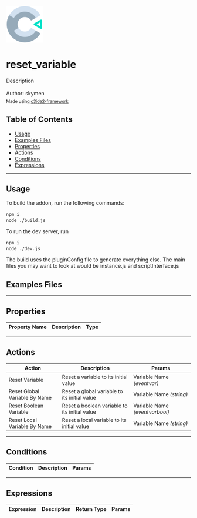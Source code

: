 <img src="./src/icon.svg" width="100" /><br>
# reset_variable <br>
Description <br>
<br>
Author: skymen <br>
<sub>Made using [c3ide2-framework](https://github.com/ConstructFund/c3ide2-framework) </sub><br>

## Table of Contents
- [Usage](#usage)
- [Examples Files](#examples-files)
- [Properties](#properties)
- [Actions](#actions)
- [Conditions](#conditions)
- [Expressions](#expressions)
---
## Usage
To build the addon, run the following commands:

```
npm i
node ./build.js
```

To run the dev server, run

```
npm i
node ./dev.js
```

The build uses the pluginConfig file to generate everything else.
The main files you may want to look at would be instance.js and scriptInterface.js

## Examples Files

---
## Properties
| Property Name | Description | Type |
| --- | --- | --- |


---
## Actions
| Action | Description | Params
| --- | --- | --- |
| Reset Variable | Reset a variable to its initial value | Variable Name             *(eventvar)* <br> |
| Reset Global Variable By Name | Reset a global variable to its initial value | Variable Name             *(string)* <br> |
| Reset Boolean Variable | Reset a boolean variable to its initial value | Variable Name             *(eventvarbool)* <br> |
| Reset Local Variable By Name | Reset a local variable to its initial value | Variable Name             *(string)* <br> |


---
## Conditions
| Condition | Description | Params
| --- | --- | --- |


---
## Expressions
| Expression | Description | Return Type | Params
| --- | --- | --- | --- |
